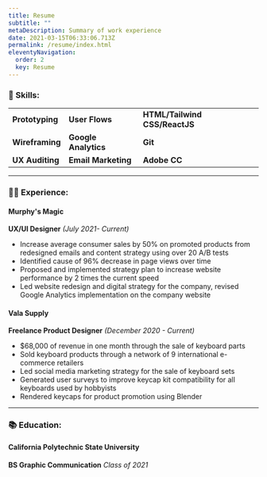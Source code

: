 ```yaml
---
title: Resume
subtitle: ""
metaDescription: Summary of work experience
date: 2021-03-15T06:33:06.713Z
permalink: /resume/index.html
eleventyNavigation:
  order: 2
  key: Resume
---
```

### 🔧 Skills:

|                 |                     |                      |
| --------------- | ------------------- | -------------------- |
| **Prototyping** | **User Flows**      | **HTML/Tailwind CSS/ReactJS** |
| **Wireframing** | **Google Analytics**   | **Git**              |
| **UX Auditing** | **Email Marketing** | **Adobe CC**         |

- - -

### 👷‍♂️ Experience:

#### Murphy's Magic

**UX/UI Designer** *(July 2021- Current)*

* Increase average consumer sales by 50% on promoted products from redesigned emails and content strategy using over 20 A/B tests
* Identified cause of 96% decrease in page views over time
* Proposed and implemented strategy plan to increase website performance by 2 times the current speed
* Led website redesign and digital strategy for the company, revised Google Analytics implementation on the company website

#### Vala Supply

**Freelance Product Designer** *(December 2020 - Current)*

* $68,000 of revenue in one month through the sale of keyboard parts
* Sold keyboard products through a network of 9 international e-commerce retailers
* Led social media marketing strategy for the sale of keyboard sets
* Generated user surveys to improve keycap kit compatibility for all keyboards used by hobbyists
* Rendered keycaps for product promotion using Blender

- - -

### 📚 Education:

#### California Polytechnic State University

**BS Graphic Communication** *Class of 2021*